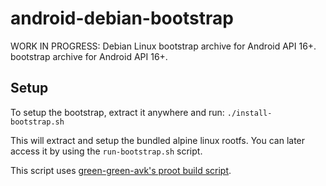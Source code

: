 # android-debian-bootstrap

WORK IN PROGRESS: Debian Linux bootstrap archive for Android API 16+. bootstrap archive for Android API 16+.

## Setup

To setup the bootstrap, extract it anywhere  and run:
`./install-bootstrap.sh`

This will extract and setup the bundled alpine linux rootfs. You can later access it by using the `run-bootstrap.sh` script.

This script uses [green-green-avk's proot build script](https://github.com/green-green-avk/build-proot-android).

